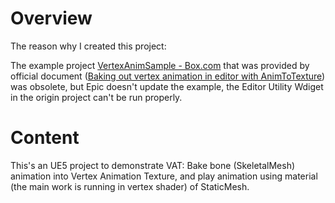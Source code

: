
# Overview

The reason why I created this project:

The example project [VertexAnimSample - Box.com](https://epicgames.box.com/s/qlzveuyov93p9a00gjbiftim1yy207ew) that was provided by official document ([Baking out vertex animation in editor with AnimToTexture](https://dev.epicgames.com/community/learning/tutorials/daE9/unreal-engine-baking-out-vertex-animation-in-editor-with-animtotexture)) was obsolete, but Epic doesn't update the example, the Editor Utility Wdiget in the origin project can't be run properly.

# Content

This's an UE5 project to demonstrate VAT: Bake bone (SkeletalMesh) animation into Vertex Animation Texture, and play animation using material (the main work is running in vertex shader) of StaticMesh.